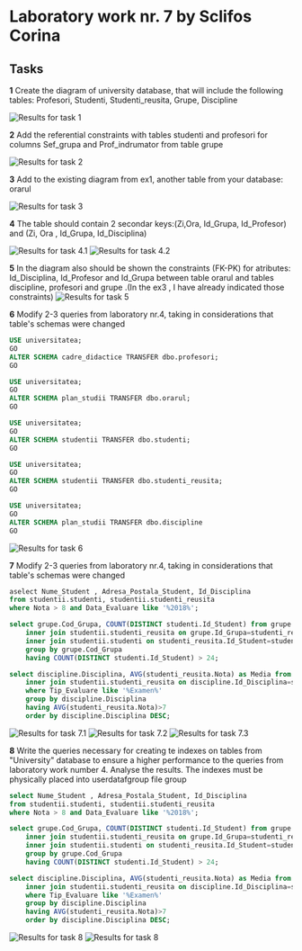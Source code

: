 # Laboratory work nr. 7 by Sclifos Corina

## Tasks
**1** Create the diagram of university database, that will include the following tables: Profesori, Studenti, Studenti_reusita, Grupe, Discipline 

![Results for task 1](images/lab7_1.JPG)

**2** Add the referential constraints with tables studenti and profesori for columns Sef_grupa and Prof_indrumator from table grupe

![Results for task 2](images/lab7_2.JPG)

**3** Add to the existing diagram from ex1, another table from your database: orarul 

![Results for task 3](images/lab7_3.JPG)

**4** The table should contain 2 secondar keys:(Zi,Ora, Id_Grupa, Id_Profesor) and (Zi, Ora , Id_Grupa, Id_Disciplina) 

![Results for task 4.1](images/lab7_4.1.JPG)
![Results for task 4.2](images/lab7_4.2.JPG)

**5** In the diagram also should be shown the constraints (FK-PK) for atributes: Id_Disciplina, Id_Profesor and Id_Grupa between table orarul and tables discipline, profesori and grupe .(In the ex3 , I have already indicated those constraints) 
![Results for task 5](images/lab7_3.JPG)

**6** Modify 2-3 queries from laboratory nr.4, taking in considerations that table's schemas were changed  

```sql
USE universitatea; 
GO 
ALTER SCHEMA cadre_didactice TRANSFER dbo.profesori; 
GO 

USE universitatea; 
GO 
ALTER SCHEMA plan_studii TRANSFER dbo.orarul; 
GO 

USE universitatea; 
GO 
ALTER SCHEMA studentii TRANSFER dbo.studenti; 
GO 

USE universitatea; 
GO 
ALTER SCHEMA studentii TRANSFER dbo.studenti_reusita; 
GO 

USE universitatea; 
GO 
ALTER SCHEMA plan_studii TRANSFER dbo.discipline
GO 
```
![Results for task 6](images/lab7_6.JPG)

**7** Modify 2-3 queries from laboratory nr.4, taking in considerations that table's schemas were changed 
```sql
aselect Nume_Student , Adresa_Postala_Student, Id_Disciplina
from studentii.studenti, studentii.studenti_reusita
where Nota > 8 and Data_Evaluare like '%2018%';

select grupe.Cod_Grupa, COUNT(DISTINCT studenti.Id_Student) from grupe
	inner join studentii.studenti_reusita on grupe.Id_Grupa=studenti_reusita.Id_Grupa
	inner join studentii.studenti on studenti_reusita.Id_Student=studenti.Id_Student
	group by grupe.Cod_Grupa
	having COUNT(DISTINCT studenti.Id_Student) > 24;

select discipline.Disciplina, AVG(studenti_reusita.Nota) as Media from plan_studii.discipline
	inner join studentii.studenti_reusita on discipline.Id_Disciplina=studenti_reusita.Id_Disciplina
	where Tip_Evaluare like '%Examen%'
	group by discipline.Disciplina
	having AVG(studenti_reusita.Nota)>7
	order by discipline.Disciplina DESC;
```
![Results for task 7.1](https://github.com/corincic161/Laboratories/blob/master/BD/LAB4/images/lab4_9.JPG)
![Results for task 7.2](https://github.com/corincic161/Laboratories/blob/master/BD/LAB4/images/lab4_23.JPG)
![Results for task 7.3](https://github.com/corincic161/Laboratories/blob/master/BD/LAB4/images/lab4_25.JPG)

**8** Write the queries necessary for creating te indexes on tables from "University" database to ensure a higher performance to the queries from laboratory work number 4. Analyse the results.
The indexes must be physically placed into userdatafgroup file group 
```sql
select Nume_Student , Adresa_Postala_Student, Id_Disciplina
from studentii.studenti, studentii.studenti_reusita
where Nota > 8 and Data_Evaluare like '%2018%';

select grupe.Cod_Grupa, COUNT(DISTINCT studenti.Id_Student) from grupe
	inner join studentii.studenti_reusita on grupe.Id_Grupa=studenti_reusita.Id_Grupa
	inner join studentii.studenti on studenti_reusita.Id_Student=studenti.Id_Student
	group by grupe.Cod_Grupa
	having COUNT(DISTINCT studenti.Id_Student) > 24;

select discipline.Disciplina, AVG(studenti_reusita.Nota) as Media from plan_studii.discipline
	inner join studentii.studenti_reusita on discipline.Id_Disciplina=studenti_reusita.Id_Disciplina
	where Tip_Evaluare like '%Examen%'
	group by discipline.Disciplina
	having AVG(studenti_reusita.Nota)>7
	order by discipline.Disciplina DESC;
```
![Results for task 8](images/lab6_8.1plan1.JPG)
![Results for task 8](images/lab6_8.1plan2.JPG)
